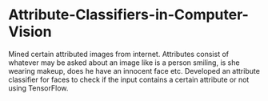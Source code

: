 # Attribute-Classifiers-in-Computer-Vision

Mined certain attributed images from internet. Attributes consist of whatever may be asked about an image like is a person smiling, is she wearing makeup, does he have an innocent face etc.
Developed an attribute classifier for faces to check if the input contains a certain attribute or not using TensorFlow.
